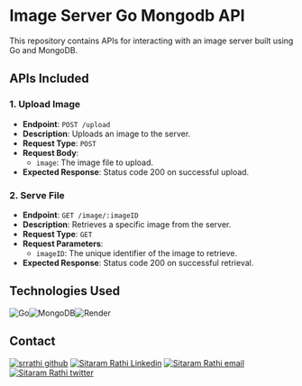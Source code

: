 # Image Server Go Mongodb API

This repository contains APIs for interacting with an image server built using Go and MongoDB.

## APIs Included

### 1. Upload Image

- **Endpoint**: `POST /upload`
- **Description**: Uploads an image to the server.
- **Request Type**: `POST`
- **Request Body**:
  - `image`: The image file to upload.
- **Expected Response**: Status code 200 on successful upload.

### 2. Serve File

- **Endpoint**: `GET /image/:imageID`
- **Description**: Retrieves a specific image from the server.
- **Request Type**: `GET`
- **Request Parameters**:
  - `imageID`: The unique identifier of the image to retrieve.
- **Expected Response**: Status code 200 on successful retrieval.

## Technologies Used
![Go](https://img.shields.io/badge/go-%2300ADD8.svg?style=for-the-badge&logo=go&logoColor=white)![MongoDB](https://img.shields.io/badge/MongoDB-%234ea94b.svg?style=for-the-badge&logo=mongodb&logoColor=white)![Render](https://img.shields.io/badge/Render-%46E3B7.svg?style=for-the-badge&logo=render&logoColor=white)


## Contact
[![srrathi github](https://img.shields.io/badge/GitHub-100000?style=for-the-badge&logo=github&logoColor=white)](https://github.com/srrathi)
[![Sitaram Rathi Linkedin](https://img.shields.io/badge/LinkedIn-0077B5?style=for-the-badge&logo=linkedin&logoColor=white)](https://www.linkedin.com/in/sitaram-rathi-519152197/)
[![Sitaram Rathi email](https://img.shields.io/badge/Gmail-D14836?style=for-the-badge&logo=gmail&logoColor=white)](mailto:srrathi2000@gmail.com)
[![Sitaram Rathi twitter](https://img.shields.io/badge/Twitter-1DA1F2?style=for-the-badge&logo=twitter&logoColor=white)](https://twitter.com/SitaramRathi5)
